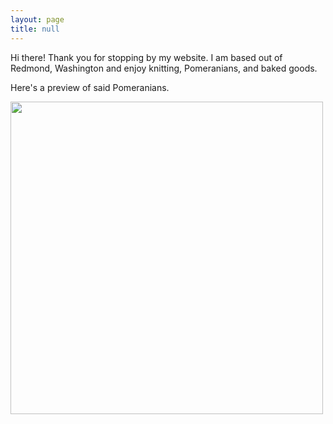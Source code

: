 ```yaml
---
layout: page
title: null
---
```


Hi there! Thank you for stopping by my website. I am based out of Redmond, Washington and enjoy knitting, Pomeranians, and baked goods.
<p></p>
Here's a preview of said Pomeranians.
<p></p>
<img src="https://github.com/ka-chang/ka-chang.github.io/raw/main/images/puppers.jpg" width="500">
